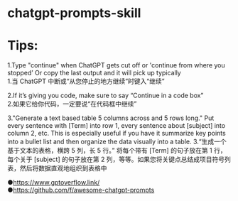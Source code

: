 # chatgpt-prompts-skill

# Tips:  

1.Type "continue" when ChatGPT gets cut off or 'continue from where you stopped’
Or copy the last output and it will pick up typically  
1.当 ChatGPT 中断或“从您停止的地方继续”时键入“继续” 

2.If it’s giving you code, make sure to say “Continue in a code box”  
2.如果它给你代码，一定要说“在代码框中继续”  

3."Generate a text based table 5 columns across and 5 rows long." Put every sentence with [Term] into row 1, every sentence about [subject] into column 2, etc. This is especially useful if you have it summarize key points into a bullet list and then organize the data visually into a table.
3.“生成一个基于文本的表格，横跨 5 列，长 5 行。” 将每个带有 [Term] 的句子放在第 1 行，每个关于 [subject] 的句子放在第 2 列，等等。如果您将关键点总结成项目符号列表，然后将数据直观地组织到表格中
 



●https://www.gptoverflow.link/  
●https://github.com/f/awesome-chatgpt-prompts
